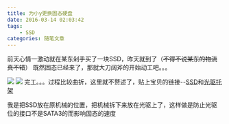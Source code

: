 ```yaml
---
title: 为小y更换固态硬盘
date: 2016-03-14 02:03:42
tags:
    - SSD
categories: 随笔文章
---
```

<!--
Title: 为小y更换固态硬盘
Date: 2015年03月14日
-->
前天心情一激动就在某东剁手买了一块SSD，昨天就到了（~~不得不说某东的物流真不错~~）
既然固态已经来了，那就大刀阔斧的开始动工吧。。。

<!-- more -->
![](http://ww4.sinaimg.cn/bmiddle/5da56583jw1f1vmb4zdhfj21w02ioqv5.jpg)
![](http://ww4.sinaimg.cn/bmiddle/5da56583jw1f1vn0uaze6j21w02ioqv5.jpg)
完工。。。过程比较曲折，这里就不赘述了，贴上宝贝的链接--[SSD](http://item.jd.com/2010277.html)和[光驱托架](http://item.jd.com/1386945.html)

我是把SSD放在原机械的位置，把机械拆下来放在光驱上了，这样做是防止光驱位的接口不是SATA3的而影响固态的速度
